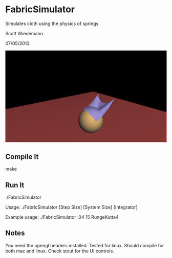 FabricSimulator
===============

Simulates cloth using the physics of springs

Scott Wiedemann

07/05/2013

![alt text](sample.png "Fabric screenshot.")

Compile It
----------
make


Run It
------
./FabricSimulator

Usage:
./FabricSimulator [Step Size] [System Size] [Integrator]

Example usage:
./FabricSimulator .04 15 RungeKutta4


Notes
-----
You need the opengl headers installed.  Tested for linux.  Should compile for both mac and linux.  Check stout for the UI controls.
